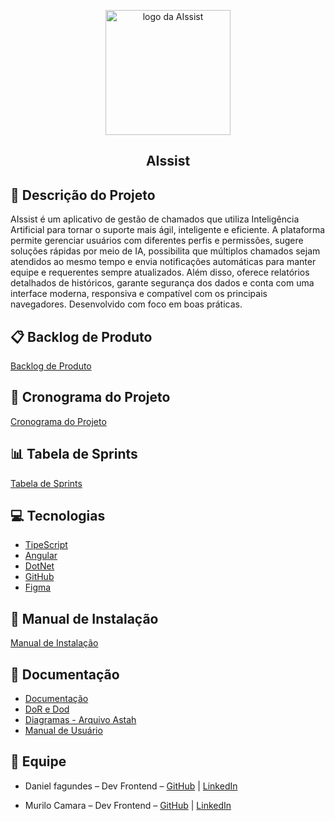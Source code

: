 <p align="center">
    <img src="Frontend/AIssist/src/assets/logo.png" alt="logo da AIssist" width="200">
    <h2 align="center"> AIssist</h2>
</p>



## 📌 Descrição do Projeto
AIssist é um aplicativo de gestão de chamados que utiliza Inteligência Artificial para tornar o suporte mais ágil, inteligente e eficiente. A plataforma permite gerenciar usuários com diferentes perfis e permissões, sugere soluções rápidas por meio de IA, possibilita que múltiplos chamados sejam atendidos ao mesmo tempo e envia notificações automáticas para manter equipe e requerentes sempre atualizados. Além disso, oferece relatórios detalhados de históricos, garante segurança dos dados e conta com uma interface moderna, responsiva e compatível com os principais navegadores. Desenvolvido com foco em boas práticas.


## 📋 Backlog de Produto
[Backlog de Produto](https://github.com/DANFAGUNDES0/PimWeb/blob/main/Backlog)


## 📅 Cronograma do Projeto
[Cronograma do Projeto](https://github.com/DANFAGUNDES0/PimWeb/blob/main/Cronograma%20do%20Projeto) 


## 📊 Tabela de Sprints
[Tabela de Sprints](https://github.com/DANFAGUNDES0/PimWeb/blob/main/Tabela%20das%20Sprints)


## 💻 Tecnologias

 * [TipeScript](https://www.typescriptlang.org/)
 * [Angular](https://www.angular.dev/)
 * [DotNet](https://www.dotnet.microsoft.com/pt-br/languages/csharp/) 
 * [GitHub](https://github.com/">)
 * [Figma](https://www.figma.com/)


## 📖 Manual de Instalação <a id="manual"></a>
[Manual de Instalação](https://github.com/MuriloCSilva/PimWebUnip/blob/main/docs/Manual%20de%20Instala%C3%A7%C3%A3o.md)



## 📘 Documentação <a id="documentacao"></a>
- [Documentação](https://unipead-my.sharepoint.com/:w:/g/personal/joao_vieira75_aluno_unip_br/EXikynN4GyZIkhTWs8CUuK8BK8ApoRWmykvJNajCrVFXSQ?e=dMWA0k)
- [DoR e Dod](https://github.com/DANFAGUNDES0/PimWeb/blob/main/DoD%20e%20DoR)
- [Diagramas - Arquivo Astah](https://github.com/MuriloCSilva/PimWebUnip/blob/main/docs/CasoDeUsoPIM.asta)
- [Manual de Usuário](https://unipead-my.sharepoint.com/:w:/g/personal/daniel_filho61_aluno_unip_br/EeOTMdP0rnpOjn8n3VssFygBS6kaeWJOqZoovDanRrRUyw?e=R61kpK)

## 👥 Equipe
- Daniel fagundes – Dev Frontend  – [GitHub](https://github.com/DANFAGUNDES0) | [LinkedIn](https://www.linkedin.com/in/daniel-fagundes-916ba4246?utm_source=share&utm_campaign=share_via&utm_content=profile&utm_medium=ios_app)

- Murilo Camara – Dev Frontend – [GitHub](https://github.com/MuriloCSilva) | [LinkedIn](https://www.linkedin.com/in/murilocamara?utm_source=share&utm_campaign=share_via&utm_content=profile&utm_medium=ios_app)



